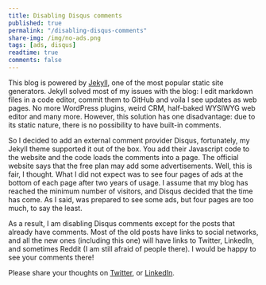 ```yaml
---
title: Disabling Disqus comments
published: true
permalink: "/disabling-disqus-comments"
share-img: /img/no-ads.png
tags: [ads, disqus]
readtime: true
comments: false
---
```


This blog is powered by [Jekyll](https://jekyllrb.com/), one of the most popular static site generators.
Jekyll solved most of my issues with the blog: I edit markdown files in a code editor, commit them to GitHub and voila I see updates as web pages. No more WordPress plugins, weird CRM, half-baked WYSIWYG web editor and many more.
However, this solution has one disadvantage: due to its static nature, there is no possibility to have built-in comments.

So I decided to add an external comment provider Disqus, fortunately, my Jekyll theme supported it out of the box.
You add their Javascript code to the website and the code loads the comments into a page.
The official website says that the free plan may add some advertisements. Well, this is fair, I thought.
What I did not expect was to see four pages of ads at the bottom of each page after two years of usage.
I assume that my blog has reached the minimum number of visitors, and Disqus decided that the time has come.
As I said, was prepared to see some ads, but four pages are too much, to say the least.

As a result, I am disabling Disqus comments except for the posts that already have comments. Most of the old posts have links to social networks, and all the new ones (including this one) will have links to Twitter, LinkedIn, and sometimes Reddit (I am still afraid of people there). I would be happy to see your comments there!

Please share your thoughts on
[Twitter](https://twitter.com/dbdanilov/status/1650905156534386688),
or
[LinkedIn](https://www.linkedin.com/posts/ddanilov_disabling-disqus-comments-dmitry-danilov-activity-7056671030454423552-MsWC?utm_source=share&utm_medium=member_desktop).
